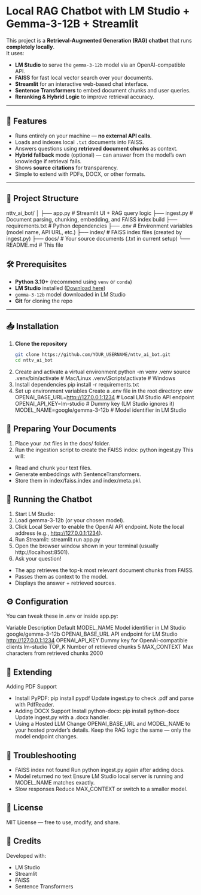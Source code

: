 # Local RAG Chatbot with LM Studio + Gemma-3-12B + Streamlit

This project is a **Retrieval-Augmented Generation (RAG) chatbot** that runs **completely locally**.  
It uses:

- **LM Studio** to serve the `gemma-3-12b` model via an OpenAI-compatible API.
- **FAISS** for fast local vector search over your documents.
- **Streamlit** for an interactive web-based chat interface.
- **Sentence Transformers** to embed document chunks and user queries.
- **Reranking & Hybrid Logic** to improve retrieval accuracy.

---

## 🚀 Features

- Runs entirely on your machine — **no external API calls**.
- Loads and indexes local `.txt` documents into FAISS.
- Answers questions using **retrieved document chunks** as context.
- **Hybrid fallback** mode (optional) — can answer from the model’s own knowledge if retrieval fails.
- Shows **source citations** for transparency.
- Simple to extend with PDFs, DOCX, or other formats.

---

## 📂 Project Structure

nttv_ai_bot/
│
├── app.py # Streamlit UI + RAG query logic
├── ingest.py # Document parsing, chunking, embedding, and FAISS index build
├── requirements.txt # Python dependencies
├── .env # Environment variables (model name, API URL, etc.)
├── index/ # FAISS index files (created by ingest.py)
├── docs/ # Your source documents (.txt in current setup)
└── README.md # This file

## 🛠 Prerequisites

- **Python 3.10+** (recommend using `venv` or `conda`)
- **LM Studio** installed ([Download here](https://lmstudio.ai/))
- `gemma-3-12b` model downloaded in LM Studio
- **Git** for cloning the repo

---

## 📥 Installation

1. **Clone the repository**
   ```bash
   git clone https://github.com/YOUR_USERNAME/nttv_ai_bot.git
   cd nttv_ai_bot
2. Create and activate a virtual environment
python -m venv .venv
 source .venv/bin/activate   # Mac/Linux
 .venv\Scripts\activate      # Windows
3. Install dependencies
 pip install -r requirements.txt
4. Set up environment variables
Create a .env file in the root directory:
env
OPENAI_BASE_URL=http://127.0.0.1:1234   # Local LM Studio API endpoint
OPENAI_API_KEY=lm-studio                # Dummy key (LM Studio ignores it)
MODEL_NAME=google/gemma-3-12b           # Model identifier in LM Studio
## 📄 **Preparing Your Documents**
1. Place your .txt files in the docs/ folder.
2. Run the ingestion script to create the FAISS index:
 python ingest.py
This will:
- Read and chunk your text files.
- Generate embeddings with SentenceTransformers.
- Store them in index/faiss.index and index/meta.pkl.

## 💬 **Running the Chatbot**
1. Start LM Studio:
2. Load gemma-3-12b (or your chosen model).
3. Click Local Server to enable the OpenAI API endpoint.
Note the local address (e.g., http://127.0.0.1:1234).
4. Run Streamlit:
 streamlit run app.py
5. Open the browser window shown in your terminal (usually http://localhost:8501).
6. Ask your question!
- The app retrieves the top-k most relevant document chunks from FAISS.
- Passes them as context to the model.
- Displays the answer + retrieved sources.

## ⚙ **Configuration**
You can tweak these in .env or inside app.py:

Variable	Description	Default
MODEL_NAME	Model identifier in LM Studio	google/gemma-3-12b
OPENAI_BASE_URL	API endpoint for LM Studio	http://127.0.0.1:1234
OPENAI_API_KEY	Dummy key for OpenAI-compatible clients	lm-studio
TOP_K	Number of retrieved chunks	5
MAX_CONTEXT	Max characters from retrieved chunks	2000

## 🔧  **Extending**
Adding PDF Support
- Install PyPDF:
 pip install pypdf
Update ingest.py to check .pdf and parse with PdfReader.
- Adding DOCX Support
Install python-docx:
 pip install python-docx
Update ingest.py with a .docx handler.
- Using a Hosted LLM
Change OPENAI_BASE_URL and MODEL_NAME to your hosted provider’s details.
Keep the RAG logic the same — only the model endpoint changes.

## 🐛 **Troubleshooting**
- FAISS index not found
Run python ingest.py again after adding docs.
- Model returned no text
Ensure LM Studio local server is running and MODEL_NAME matches exactly.
- Slow responses
Reduce MAX_CONTEXT or switch to a smaller model.

## 📜 **License**
MIT License — free to use, modify, and share.

## 🙋 **Credits**
Developed with:
- LM Studio
- Streamlit
- FAISS
- Sentence Transformers
